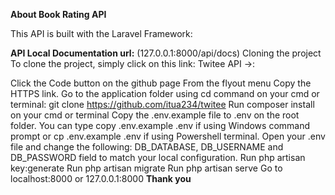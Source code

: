 <b>About Book Rating API</b>

This API is built with the Laravel Framework:

<b>API Local Documentation url:</b> (127.0.0.1:8000/api/docs)
Cloning the project
To clone the project, simply click on this link: Twitee API →:

Click the Code button on the github page
From the flyout menu Copy the HTTPS link.
Go to the application folder using cd command on your cmd or terminal: git clone https://github.com/itua234/twitee
Run composer install on your cmd or terminal
Copy the .env.example file to .env on the root folder. You can type copy .env.example .env if using Windows command prompt or cp .env.example .env if using Powershell terminal.
Open your .env file and change the following: DB_DATABASE, DB_USERNAME and DB_PASSWORD field to match your local configuration.
Run php artisan key:generate
Run php artisan migrate
Run php artisan serve
Go to localhost:8000 or 127.0.0.1:8000
<b>Thank you</b>
